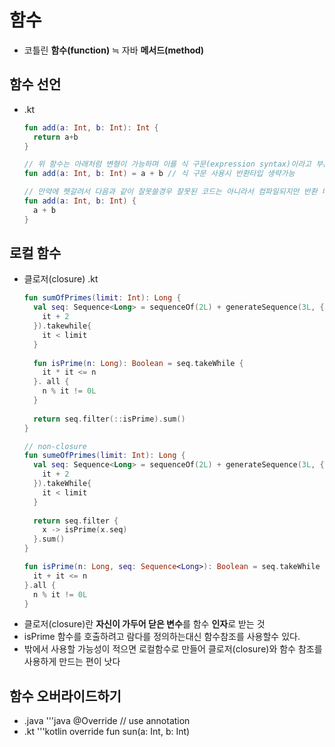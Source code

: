 함수
===
* 코틀린 **함수(function)** ≒ 자바 **메서드(method)**

함수 선언
---
* .kt
  ```kotlin
  fun add(a: Int, b: Int): Int {
    return a+b
  }
  
  // 위 함수는 아래처럼 변형이 가능하며 이를 식 구문(expression syntax)이라고 부른다.
  fun add(a: Int, b: Int) = a + b // 식 구문 사용시 반환타입 생략가능
  
  // 만약에 헷갈려서 다음과 같이 잘못쓸경우 잘못된 코드는 아니라서 컴파일되지만 반환 타입이 우리의 예상과 다르고 오류를 컴파일러가 알려줄수 없게 된다.
  fun add(a: Int, b: Int) {
    a + b
  }

로컬 함수
---
* 클로저(closure)
  .kt
  ```kotlin
  fun sumOfPrimes(limit: Int): Long {
    val seq: Sequence<Long> = sequenceOf(2L) + generateSequence(3L, {
      it + 2
    }).takewhile{
      it < limit
    }
    
    fun isPrime(n: Long): Boolean = seq.takeWhile {
      it * it <= n
    }. all {
      n % it != 0L
    }
    
    return seq.filter(::isPrime).sum()
  }
  
  // non-closure
  fun sumeOfPrimes(limit: Int): Long {
    val seq: Sequence<Long> = sequenceOf(2L) + generateSequence(3L, {
      it + 2
    }).takeWhile{
      it < limit
    }
    
    return seq.filter {
      x -> isPrime(x.seq)
    }.sum()
  }
  
  fun isPrime(n: Long, seq: Sequence<Long>): Boolean = seq.takeWhile {
    it + it <= n
  }.all {
    n % it != 0L
  }

*  클로저(closure)란 **자신이 가두어 닫은 변수**를 함수 **인자**로 받는 것
*  isPrime 함수를 호출하려고 람다를 정의하는대신 함수참조를 사용할수 있다.
*  밖에서 사용할 가능성이 적으면 로컬함수로 만들어 클로저(closure)와 함수 참조를 사용하게 만드는 편이 낫다

함수 오버라이드하기
---
*  .java
   '''java
   @Override // use annotation 
*  .kt
   '''kotlin
   override fun sun(a: Int, b: Int)
